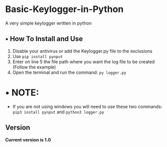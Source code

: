 <h1>Basic-Keylogger-in-Python</h1>
<p>A very simple keylogger written in python</p>


## • How To Install and Use

1) Disable your antivirus or add the Keylogger.py file to the exclusions 
2) Use `pip install pynput`
3) Enter on line 5 the file path where you want the log file to be created (Follow the example)
4) Open the terminal and run the command: `py logger.py`

# • NOTE:
* If you are not using windows you will need to use these two commands: `pip3 install pynput` and `python3 logger.py`


<h2>Version</h2>
<strong>Current version is 1.0</strong>
